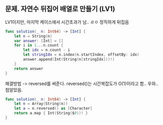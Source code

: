 ## 문제. 자연수 뒤집어 배열로 만들기 (LV1)

LV1이지만, 마지막 케이스에서 시간초과가 남.. ㄹㅇ 정직하게 뒤집음

``` swift
func solution(_ n: Int64) -> [Int] {
    let n = String(n)
    var answer: [Int] = []
    for i in 1...n.count {
        let idx = n.count - i
        let stringIdx = n.index(n.startIndex, offsetBy: idx)
        answer.append(Int(String(n[stringIdx]))!)
    }
    return answer
}
```

해결방법 -> reversed를 써준다. reversed()는 시간복잡도가 O(1)이라고 함.. 우와.. 첨알았음.


``` swift
func solution(_ n: Int64) -> [Int] {
    let n = Array(String(n))
    let a = n.reversed() as [Character]
    return a.map { Int(String($0))! }
}
```
